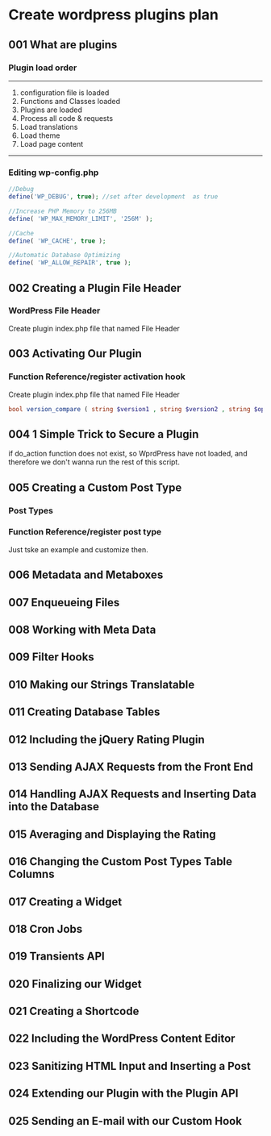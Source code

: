 # Create wordpress plugins plan

## 001 What are plugins

### Plugin load order
---
1. configuration file is loaded
2. Functions and Classes loaded
3. Plugins are loaded
4. Process all code & requests
5. Load translations
6. Load theme
7. Load page content
---

### Editing wp-config.php
```php
//Debug
define('WP_DEBUG', true); //set after development  as true

//Increase PHP Memory to 256MB
define( 'WP_MAX_MEMORY_LIMIT', '256M' );

//Cache
define( 'WP_CACHE', true );

//Automatic Database Optimizing
define( 'WP_ALLOW_REPAIR', true );
```

## 002 Creating a Plugin File Header

### WordPress File Header

   Create plugin index.php file that named File Header

## 003 Activating Our Plugin

### Function Reference/register activation hook

   Create plugin index.php file that named File Header
```php
bool version_compare ( string $version1 , string $version2 , string $operator ); // PHP function
```

## 004 1 Simple Trick to Secure a Plugin
 
   if do_action function does not exist, so WprdPress have not loaded, and therefore we don't wanna run the rest of this script.

## 005 Creating a Custom Post Type

### Post Types

### Function Reference/register post type
   Just tske an example and customize then.

## 006 Metadata and Metaboxes

## 007 Enqueueing Files

## 008 Working with Meta Data

## 009 Filter Hooks

## 010 Making our Strings Translatable

## 011 Creating Database Tables

## 012 Including the jQuery Rating Plugin

## 013 Sending AJAX Requests from the Front End

## 014 Handling AJAX Requests and Inserting Data into the Database

## 015 Averaging and Displaying the Rating

## 016 Changing the Custom Post Types Table Columns

## 017 Creating a Widget

## 018 Cron Jobs

## 019 Transients API

## 020 Finalizing our Widget

## 021 Creating a Shortcode

## 022 Including the WordPress Content Editor

## 023 Sanitizing HTML Input and Inserting a Post

## 024 Extending our Plugin with the Plugin API

## 025 Sending an E-mail with our Custom Hook

